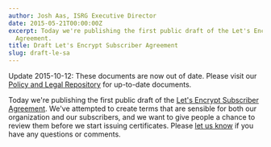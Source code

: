```yaml
---
author: Josh Aas, ISRG Executive Director
date: 2015-05-21T00:00:00Z
excerpt: Today we're publishing the first public draft of the Let's Encrypt Subscriber
  Agreement.
title: Draft Let's Encrypt Subscriber Agreement
slug: draft-le-sa
---
```


Update 2015-10-12: These documents are now out of date. Please visit our [Policy and Legal Repository](/repository/) for
up-to-date documents.

Today we're publishing the first public draft of the [Let's Encrypt Subscriber Agreement](/documents/LE-SA-v1.0-June-23-2015.pdf). We've attempted to create terms that are sensible for both our organization and our subscribers, and we want to give people a chance to review them before we start issuing certificates. Please [let us know](https://groups.google.com/a/letsencrypt.org/forum/#!forum/ca-dev) if you have any questions or comments.
